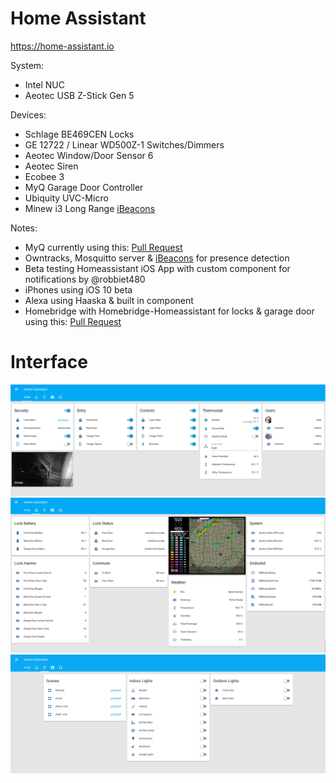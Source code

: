 # Home Assistant

https://home-assistant.io

System:<ul>
<li>Intel NUC</li>
<li>Aeotec USB Z-Stick Gen 5</li>
</ul>

Devices:
<ul>
<li>Schlage BE469CEN Locks</li>
<li>GE 12722 / Linear WD500Z-1 Switches/Dimmers</li>
<li>Aeotec Window/Door Sensor 6</li>
<li>Aeotec Siren</li>
<li>Ecobee 3</li>
<li>MyQ Garage Door Controller</li>
<li>Ubiquity UVC-Micro</li>
<li>Minew i3 Long Range <a href=http://www.amazon.com/Long-Range-Bluetooth-Programmable-Management-Platform/dp/B01CERV4KG>iBeacons</a></li>
</ul>

Notes:<ul>
<li>MyQ currently using this: <a href=https://github.com/home-assistant/home-assistant/pull/1961>Pull Request</a></li>
<li>Owntracks, Mosquitto server & <a href=http://www.amazon.com/Long-Range-Bluetooth-Programmable-Management-Platform/dp/B01CERV4KG>iBeacons</a> for presence detection</li>
<li>Beta testing Homeassistant iOS App with custom component for notifications by @robbiet480</li>
<li>iPhones using iOS 10 beta</li>
<li>Alexa using Haaska & built in component</li>
<li>Homebridge with Homebridge-Homeassistant for locks & garage door using this: <a href=https://github.com/home-assistant/homebridge-homeassistant/pull/13>Pull Request</a></li>
</ul>

# Interface
![UI](images/home.png)
![UI](images/sensors.png)
![UI](images/lights.png)
